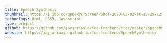 ```yaml
---
title: Speech Synthesis
thumbnail: https://i.ibb.co/qpBYxrP/Screen-Shot-2020-03-02-at-12-29-12-PM.png
technology: Html, CSS3, Javascript
type: project
github: https://github.com/jayjariwala/fcc-frontend/tree/master/SpeechSynthesis
website: https://jayjariwala.github.io/fcc-frontend/SpeechSynthesis/
---
```

